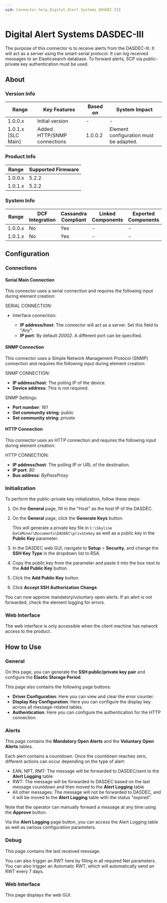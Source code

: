 ```yaml
---
uid: Connector_help_Digital_Alert_Systems_DASDEC-III
---
```



# Digital Alert Systems DASDEC-III

The purpose of this connector is to receive alerts from the DASDEC-III. It will act as a server using the smart-serial protocol. It can log received messages to an Elasticsearch database. To forward alerts, SCP via public-private key authentication must be used.

## About

### Version Info

| Range              | Key Features                | Based on | System Impact                          |
|--------------------|-----------------------------|----------|----------------------------------------|
| 1.0.0.x            | Initial version             | -        | -                                      |
| 1.0.1.x [SLC Main] | Added HTTP/SNMP connections | 1.0.0.2  | Element configuration must be adapted. |

### Product Info

| Range     | Supported Firmware     |
|-----------|------------------------|
| 1.0.0.x   | 5.2.2                  |
| 1.0.1.x   | 5.2.2                  |

### System Info

| Range     | DCF Integration     | Cassandra Compliant     | Linked Components     | Exported Components     |
|-----------|---------------------|-------------------------|-----------------------|-------------------------|
| 1.0.0.x   | No                  | Yes                     | -                     | -                       |
| 1.0.1.x   | No                  | Yes                     | -                     | -                       |

## Configuration

### Connections

#### Serial Main Connection

This connector uses a serial connection and requires the following input during element creation:

SERIAL CONNECTION:

- Interface connection:

  - **IP address/host**: The connector will act as a server. Set this field to "*Any*".
  - **IP port**: By default *20002*. A different port can be specified.

#### SNMP Connection

This connector uses a Simple Network Management Protocol (SNMP) connection and requires the following input during element creation:

SNMP CONNECTION:

- **IP address/host**: The polling IP of the device.
- **Device address**: This is not required.

SNMP Settings:

- **Port number**: *161*
- **Get community string**: *public*
- **Set community string**: *private*

#### HTTP Connection

This connector uses an HTTP connection and requires the following input during element creation:

HTTP CONNECTION:

- **IP address/host**: The polling IP or URL of the destination.
- **IP port**: *80*
- **Bus address**: *ByPassProxy*

### Initialization

To perform the public-private key initialization, follow these steps:

1. On the **General** page, fill in the "Host" as the host IP of the DASDEC.

1. On the **General** page, click the **Generate Keys** button.

   This will generate a private key file in `C:\Skyline DataMiner\Documents\DASDEC\privatekey` as well as a public key in the **Public Key** parameter.

1. In the DASDEC web GUI, navigate to **Setup** > **Security**, and change the **SSH Key Type** in the dropdown list to RSA.

1. Copy the public key from the parameter and paste it into the box next to the **Add Public Key** button.

1. Click the **Add Public Key** button.

1. Click **Accept SSH Authorization Change**.

You can now approve mandatory/voluntary open alerts. If an alert is not forwarded, check the element logging for errors.

### Web Interface

The web interface is only accessible when the client machine has network access to the product.

## How to Use

### General

On this page, you can generate the **SSH public/private key pair** and configure the **Elastic Storage Period**.

This page also contains the following page buttons:

- **Driver Configuration**: Here you can view and clear the error counter.
- **Display Key Configuration**: Here you can configure the display key across all message-related tables.
- **Authentication**: Here you can configure the authentication for the HTTP connection.

### Alerts

This page contains the **Mandatory Open Alerts** and the **Voluntary Open Alerts** tables.

Each alert contains a countdown. Once the countdown reaches zero, different actions can occur depending on the type of alert:

- EAN, NPT, RMT: The message will be forwarded to DASDEC/sent to the **Alert Logging** table
- RWT: The message will be forwarded to DASDEC based on the last message countdown and then moved to the **Alert Logging** table
- All other messages: The message will not be forwarded to DASDEC, and it will be moved to the **Alert Logging** table with the status "expired".

Note that the operator can manually forward a message at any time using the **Approve** button.

Via the **Alert Logging** page button, you can access the Alert Logging table as well as various configuration parameters.

### Debug

This page contains the last received message.

You can also trigger an RWT here by filling in all required Net parameters. You can also trigger an Automatic RWT, which will automatically send an RWT every 7 days.

### Web Interface

This page displays the web GUI.
